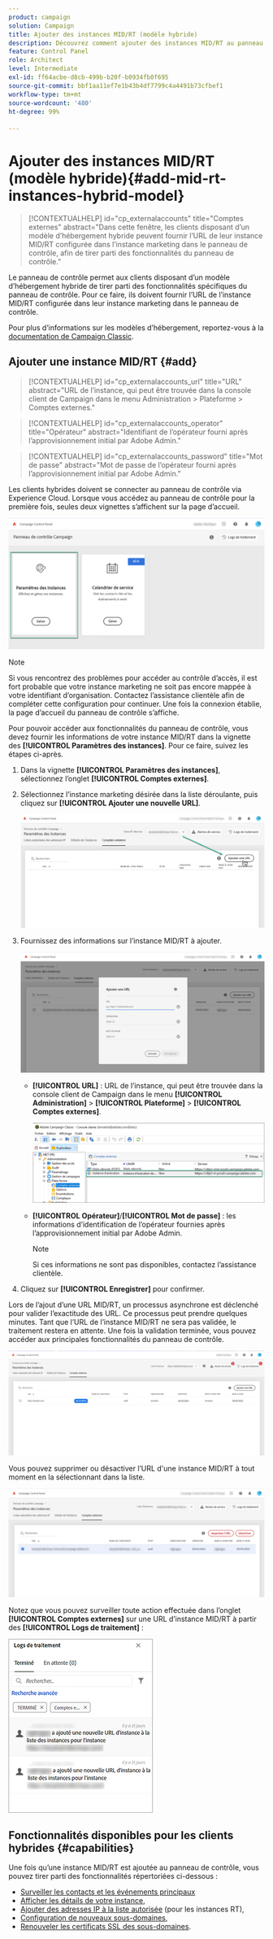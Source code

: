 ```yaml
---
product: campaign
solution: Campaign
title: Ajouter des instances MID/RT (modèle hybride)
description: Découvrez comment ajouter des instances MID/RT au panneau de contrôle avec le modèle d’hébergement hybride.
feature: Control Panel
role: Architect
level: Intermediate
exl-id: ff64acbe-d8cb-499b-b20f-b0934fb0f695
source-git-commit: bbf1aa11ef7e1b43b4df7799c4a4491b73cfbef1
workflow-type: tm+mt
source-wordcount: '480'
ht-degree: 99%

---
```


# Ajouter des instances MID/RT (modèle hybride){#add-mid-rt-instances-hybrid-model}

>[!CONTEXTUALHELP]
>id="cp_externalaccounts"
>title="Comptes externes"
>abstract="Dans cette fenêtre, les clients disposant d’un modèle d’hébergement hybride peuvent fournir l’URL de leur instance MID/RT configurée dans l’instance marketing dans le panneau de contrôle, afin de tirer parti des fonctionnalités du panneau de contrôle."

Le panneau de contrôle permet aux clients disposant d’un modèle d’hébergement hybride de tirer parti des fonctionnalités spécifiques du panneau de contrôle. Pour ce faire, ils doivent fournir l’URL de l’instance MID/RT configurée dans leur instance marketing dans le panneau de contrôle.

Pour plus d’informations sur les modèles d’hébergement, reportez-vous à la [documentation de Campaign Classic](https://experienceleague.adobe.com/docs/campaign-classic/using/installing-campaign-classic/architecture-and-hosting-models/hosting-models-lp/hosting-models.html?lang=fr).

## Ajouter une instance MID/RT {#add}

>[!CONTEXTUALHELP]
>id="cp_externalaccounts_url"
>title="URL"
>abstract="URL de l’instance, qui peut être trouvée dans la console client de Campaign dans le menu Administration > Plateforme > Comptes externes."

>[!CONTEXTUALHELP]
>id="cp_externalaccounts_operator"
>title="Opérateur"
>abstract="Identifiant de l’opérateur fourni après l’approvisionnement initial par Adobe Admin."

>[!CONTEXTUALHELP]
>id="cp_externalaccounts_password"
>title="Mot de passe"
>abstract="Mot de passe de l’opérateur fourni après l’approvisionnement initial par Adobe Admin."

Les clients hybrides doivent se connecter au panneau de contrôle via Experience Cloud. Lorsque vous accédez au panneau de contrôle pour la première fois, seules deux vignettes s’affichent sur la page d’accueil.

![](assets/hybrid-homepage.png)

>[!NOTE]
>
>Si vous rencontrez des problèmes pour accéder au contrôle d’accès, il est fort probable que votre instance marketing ne soit pas encore mappée à votre identifiant d’organisation. Contactez l’assistance clientèle afin de compléter cette configuration pour continuer. Une fois la connexion établie, la page d’accueil du panneau de contrôle s’affiche.

Pour pouvoir accéder aux fonctionnalités du panneau de contrôle, vous devez fournir les informations de votre instance MID/RT dans la vignette des **[!UICONTROL Paramètres des instances]**. Pour ce faire, suivez les étapes ci-après.

1. Dans la vignette **[!UICONTROL Paramètres des instances]**, sélectionnez l’onglet **[!UICONTROL Comptes externes]**.

1. Sélectionnez l’instance marketing désirée dans la liste déroulante, puis cliquez sur **[!UICONTROL Ajouter une nouvelle URL]**.

   ![](assets/external-account-addbutton.png)

1. Fournissez des informations sur l’instance MID/RT à ajouter.

   ![](assets/external-account-add.png)

   * **[!UICONTROL URL]** : URL de l’instance, qui peut être trouvée dans la console client de Campaign dans le menu **[!UICONTROL Administration]** > **[!UICONTROL Plateforme]** > **[!UICONTROL Comptes externes]**.

      ![](assets/external-account-url.png)

   * **[!UICONTROL Opérateur]**/**[!UICONTROL Mot de passe]** : les informations d’identification de l’opérateur fournies après l’approvisionnement initial par Adobe Admin.

      >[!NOTE]
      >
      >Si ces informations ne sont pas disponibles, contactez l’assistance clientèle.

1. Cliquez sur **[!UICONTROL Enregistrer]** pour confirmer.

Lors de l’ajout d’une URL MID/RT, un processus asynchrone est déclenché pour valider l’exactitude des URL. Ce processus peut prendre quelques minutes. Tant que l’URL de l’instance MID/RT ne sera pas validée, le traitement restera en attente. Une fois la validation terminée, vous pouvez accéder aux principales fonctionnalités du panneau de contrôle.

![](assets/external-account-pending.png)

Vous pouvez supprimer ou désactiver l’URL d&#39;une instance MID/RT à tout moment en la sélectionnant dans la liste.

![](assets/external-account-edit.png)

Notez que vous pouvez surveiller toute action effectuée dans l’onglet **[!UICONTROL Comptes externes]** sur une URL d’instance MID/RT à partir des **[!UICONTROL Logs de traitement]** :

![](assets/external-account-logs.png)

## Fonctionnalités disponibles pour les clients hybrides {#capabilities}

Une fois qu’une instance MID/RT est ajoutée au panneau de contrôle, vous pouvez tirer parti des fonctionnalités répertoriées ci-dessous :

* [Surveiller les contacts et les événements principaux](../../service-events/service-events.md)
* [Afficher les détails de votre instance](../../instances-settings/using/instance-details.md),
* [Ajouter des adresses IP à la liste autorisée](../../instances-settings/using/ip-allow-listing-instance-access.md) (pour les instances RT),
* [Configuration de nouveaux sous-domaines](../../subdomains-certificates/using/setting-up-new-subdomain.md),
* [Renouveler les certificats SSL des sous-domaines](../../subdomains-certificates/using/renewing-subdomain-certificate.md).
